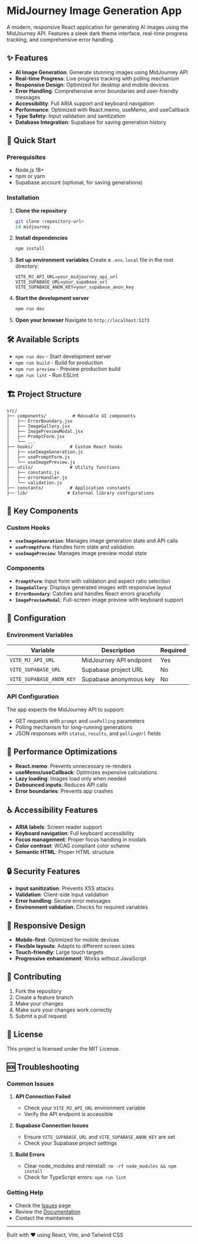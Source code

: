 # MidJourney Image Generation App

A modern, responsive React application for generating AI images using the MidJourney API. Features a sleek dark theme interface, real-time progress tracking, and comprehensive error handling.

## ✨ Features

- **AI Image Generation**: Generate stunning images using MidJourney API
- **Real-time Progress**: Live progress tracking with polling mechanism
- **Responsive Design**: Optimized for desktop and mobile devices
- **Error Handling**: Comprehensive error boundaries and user-friendly messages
- **Accessibility**: Full ARIA support and keyboard navigation
- **Performance**: Optimized with React.memo, useMemo, and useCallback
- **Type Safety**: Input validation and sanitization
- **Database Integration**: Supabase for saving generation history

## 🚀 Quick Start

### Prerequisites

- Node.js 18+ 
- npm or yarn
- Supabase account (optional, for saving generations)

### Installation

1. **Clone the repository**
   ```bash
   git clone <repository-url>
   cd midjourney
   ```

2. **Install dependencies**
   ```bash
   npm install
   ```

3. **Set up environment variables**
   Create a `.env.local` file in the root directory:
   ```env
   VITE_MJ_API_URL=your_midjourney_api_url
   VITE_SUPABASE_URL=your_supabase_url
   VITE_SUPABASE_ANON_KEY=your_supabase_anon_key
   ```

4. **Start the development server**
   ```bash
   npm run dev
   ```

5. **Open your browser**
   Navigate to `http://localhost:5173`

## 🛠️ Available Scripts

- `npm run dev` - Start development server
- `npm run build` - Build for production
- `npm run preview` - Preview production build
- `npm run lint` - Run ESLint

## 🏗️ Project Structure

```
src/
├── components/          # Reusable UI components
│   ├── ErrorBoundary.jsx
│   ├── ImageGallery.jsx
│   ├── ImagePreviewModal.jsx
│   ├── PromptForm.jsx
│   └── ...
├── hooks/              # Custom React hooks
│   ├── useImageGeneration.js
│   ├── usePromptForm.js
│   └── useImagePreview.js
├── utils/              # Utility functions
│   ├── constants.js
│   ├── errorHandler.js
│   └── validation.js
├── constants/          # Application constants
├── lib/               # External library configurations
```

## 🎨 Key Components

### Custom Hooks

- **`useImageGeneration`**: Manages image generation state and API calls
- **`usePromptForm`**: Handles form state and validation
- **`useImagePreview`**: Manages image preview modal state

### Components

- **`PromptForm`**: Input form with validation and aspect ratio selection
- **`ImageGallery`**: Displays generated images with responsive layout
- **`ErrorBoundary`**: Catches and handles React errors gracefully
- **`ImagePreviewModal`**: Full-screen image preview with keyboard support

## 🔧 Configuration

### Environment Variables

| Variable | Description | Required |
|----------|-------------|----------|
| `VITE_MJ_API_URL` | MidJourney API endpoint | Yes |
| `VITE_SUPABASE_URL` | Supabase project URL | No |
| `VITE_SUPABASE_ANON_KEY` | Supabase anonymous key | No |

### API Configuration

The app expects the MidJourney API to support:
- GET requests with `prompt` and `usePolling` parameters
- Polling mechanism for long-running generations
- JSON responses with `status`, `results`, and `pollingUrl` fields


## 🚀 Performance Optimizations

- **React.memo**: Prevents unnecessary re-renders
- **useMemo/useCallback**: Optimizes expensive calculations
- **Lazy loading**: Images load only when needed
- **Debounced inputs**: Reduces API calls
- **Error boundaries**: Prevents app crashes

## ♿ Accessibility Features

- **ARIA labels**: Screen reader support
- **Keyboard navigation**: Full keyboard accessibility
- **Focus management**: Proper focus handling in modals
- **Color contrast**: WCAG compliant color scheme
- **Semantic HTML**: Proper HTML structure

## 🔒 Security Features

- **Input sanitization**: Prevents XSS attacks
- **Validation**: Client-side input validation
- **Error handling**: Secure error messages
- **Environment validation**: Checks for required variables

## 📱 Responsive Design

- **Mobile-first**: Optimized for mobile devices
- **Flexible layouts**: Adapts to different screen sizes
- **Touch-friendly**: Large touch targets
- **Progressive enhancement**: Works without JavaScript

## 🤝 Contributing

1. Fork the repository
2. Create a feature branch
3. Make your changes
4. Make sure your changes work correctly
5. Submit a pull request

## 📄 License

This project is licensed under the MIT License.

## 🆘 Troubleshooting

### Common Issues

1. **API Connection Failed**
   - Check your `VITE_MJ_API_URL` environment variable
   - Verify the API endpoint is accessible

2. **Supabase Connection Issues**
   - Ensure `VITE_SUPABASE_URL` and `VITE_SUPABASE_ANON_KEY` are set
   - Check your Supabase project settings

3. **Build Errors**
   - Clear node_modules and reinstall: `rm -rf node_modules && npm install`
   - Check for TypeScript errors: `npm run lint`

### Getting Help

- Check the [Issues](https://github.com/your-repo/issues) page
- Review the [Documentation](https://your-docs-url.com)
- Contact the maintainers

---

Built with ❤️ using React, Vite, and Tailwind CSS